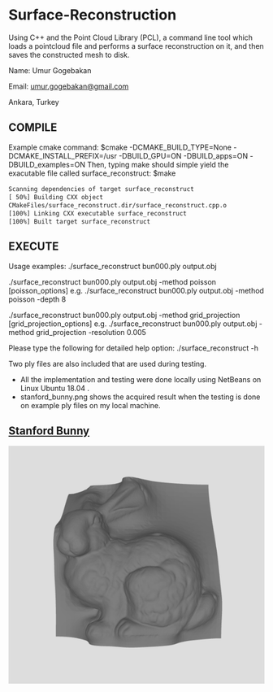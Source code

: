 # Surface-Reconstruction
Using C++ and the Point Cloud Library (PCL), a command line tool which loads a pointcloud file and performs a surface reconstruction on it, and then saves the constructed mesh to disk.


Name:	Umur Gogebakan

Email:	umur.gogebakan@gmail.com

Ankara, Turkey

## COMPILE
Example cmake command:
	$cmake -DCMAKE_BUILD_TYPE=None -DCMAKE_INSTALL_PREFIX=/usr           -DBUILD_GPU=ON -DBUILD_apps=ON -DBUILD_examples=ON
Then, typing make should simple yield the exacutable file called surface_reconstruct:
	$make
	
	Scanning dependencies of target surface_reconstruct
	[ 50%] Building CXX object CMakeFiles/surface_reconstruct.dir/surface_reconstruct.cpp.o
	[100%] Linking CXX executable surface_reconstruct
	[100%] Built target surface_reconstruct
	
## EXECUTE
Usage examples:
./surface_reconstruct bun000.ply output.obj

./surface_reconstruct bun000.ply output.obj -method poisson [poisson_options]
e.g.
	./surface_reconstruct bun000.ply output.obj -method poisson -depth 8

./surface_reconstruct bun000.ply output.obj -method grid_projection [grid_projection_options]
e.g.
	./surface_reconstruct bun000.ply output.obj -method grid_projection -resolution 0.005
	
Please type the following for detailed help option:
	./surface_reconstruct -h

Two ply files are also included that are used during testing.

* All the implementation and testing were done locally using NetBeans on Linux Ubuntu 18.04 .
* stanford_bunny.png shows the acquired result when the testing is done on example ply files on my local machine.


## [Stanford Bunny](http://graphics.stanford.edu/data/3Dscanrep/)
![Alt text](stanford_bunny.png?raw=true "Bun000")
